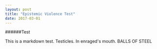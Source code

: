 ```yaml
---
layout: post
title: "Epistemic Violence Test"
date: 2017-03-01
---
```


######Test

This is a markdown test. Testicles. In enraged's mouth. BALLS OF STEEL
